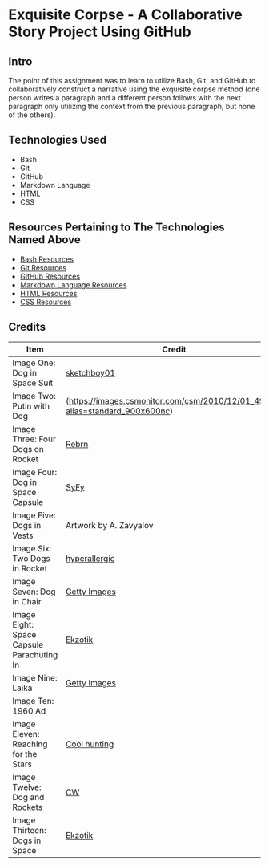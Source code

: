 # Exquisite Corpse - A Collaborative Story Project Using GitHub
## Intro
The point of this assignment was to learn to utilize Bash, Git, and GitHub to collaboratively construct a narrative using the exquisite corpse method (one person writes a paragraph and a different person follows with the next paragraph only utilizing the context from the previous paragraph, but none of the others).
## Technologies Used
* Bash
* Git
* GitHub
* Markdown Language
* HTML
* CSS

## Resources Pertaining to The Technologies Named Above
* [Bash Resources](http://cs.lmu.edu/~ray/notes/bash/)
* [Git Resources](https://git-scm.com/)
* [GitHub Resources](https://guides.github.com/)
* [Markdown Language Resources](https://guides.github.com/features/mastering-markdown/)
* [HTML Resources](https://www.w3schools.com/html/default.asp)
* [CSS Resources](https://www.w3schools.com/css/default.asp)

## Credits

Item | Credit
---- | ------
Image One: Dog in Space Suit | [sketchboy01](https://www.teepublic.com/user/sketchboy01)
Image Two: Putin with Dog | (https://images.csmonitor.com/csm/2010/12/01_49.jpg?alias=standard_900x600nc)
Image Three: Four Dogs on Rocket | [Rebrn](http://rebrn.com/re/legendary-soviet-dog-astronauphts-belka-and-strelka-1054859/)
Image Four: Dog in Space Capsule | [SyFy](http://www.syfy.asia/news/dogs-in-space-a-celebration-of-historys-canine-cosmonauts)
Image Five: Dogs in Vests | Artwork by A. Zavyalov
Image Six: Two Dogs in Rocket | [hyperallergic](https://hyperallergic.com/148079/the-sacrificial-glory-of-the-soviet-space-dogs/)
Image Seven: Dog in Chair |[Getty Images](https://www.gettyimages.com/photos/soviet-space-program?sort=mostpopular&mediatype=photography&phrase=soviet%20space%20program)
Image Eight: Space Capsule Parachuting In | [Ekzotik](https://ekzotik.deviantart.com/art/Soviet-Space-Dogs-506238278)
Image Nine: Laika | [Getty Images](https://www.gettyimages.com/event/nov-3rd-russian-dog-laika-makes-space-flight-73368456#18th-september-1958-a-packet-of-russian-cigarettes-depicting-the-picture-id3200095) 
Image Ten: 1960 Ad | 
Image Eleven: Reaching for the Stars |[Cool hunting](http://www.coolhunting.com/culture/cosmonauts-birth-of-the-space-age-exhibition)
Image Twelve: Dog and Rockets | [CW](https://www.collectorsweekly.com/articles/soviet-space-dogs-who-took-giant-leaps-for-mankind/)
Image Thirteen: Dogs in Space | [Ekzotik](https://ekzotik.deviantart.com/art/Soviet-Space-Dogs-506238278)